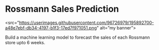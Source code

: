 # Rossmann Sales Prediction
<src=”https://userimages.githubusercontent.com/96726979/195892700-a48e7ebf-db34-4197-b1f3-17ed7f971051.png" alt=”my banner”>

Build a machine learning model to forecast the sales of each Rossmann store upto 6 weeks.
